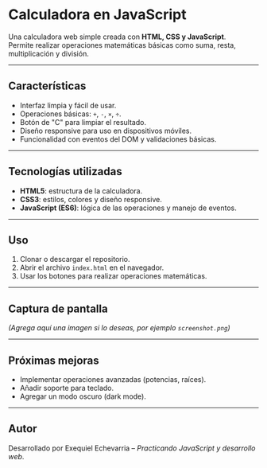 # Calculadora en JavaScript

Una calculadora web simple creada con **HTML, CSS y JavaScript**.  
Permite realizar operaciones matemáticas básicas como suma, resta, multiplicación y división.

---

## **Características**
- Interfaz limpia y fácil de usar.
- Operaciones básicas: `+`, `-`, `×`, `÷`.
- Botón de "C" para limpiar el resultado.
- Diseño responsive para uso en dispositivos móviles.
- Funcionalidad con eventos del DOM y validaciones básicas.

---

## **Tecnologías utilizadas**
- **HTML5**: estructura de la calculadora.
- **CSS3**: estilos, colores y diseño responsive.
- **JavaScript (ES6)**: lógica de las operaciones y manejo de eventos.

---

## **Uso**
1. Clonar o descargar el repositorio.
2. Abrir el archivo `index.html` en el navegador.
3. Usar los botones para realizar operaciones matemáticas.

---

## **Captura de pantalla**
*(Agrega aquí una imagen si lo deseas, por ejemplo `screenshot.png`)*

---

## **Próximas mejoras**
- Implementar operaciones avanzadas (potencias, raíces).
- Añadir soporte para teclado.
- Agregar un modo oscuro (dark mode).

---

## **Autor**
Desarrollado por Exequiel Echevarria – *Practicando JavaScript y desarrollo web*.
